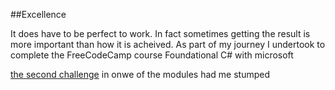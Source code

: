 ##Excellence

It does have to be perfect to work. In fact sometimes getting the result is more important than how it is acheived.
As part of my journey I undertook to complete the FreeCodeCamp course Foundational C# with microsoft

<a href="https://learn.microsoft.com/en-gb/training/modules/csharp-evaluate-boolean-expressions/6-challenge-2">the second challenge</a> in onwe of the modules had me stumped
